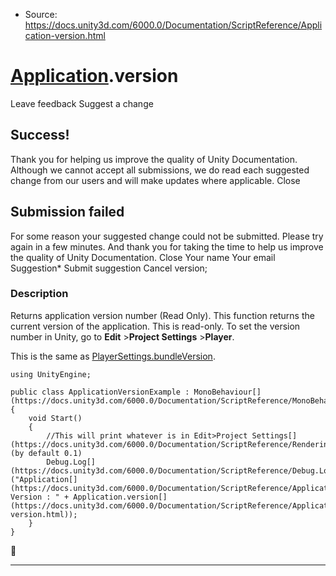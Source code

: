 * Source: https://docs.unity3d.com/6000.0/Documentation/ScriptReference/Application-version.html

#  [Application](https://docs.unity3d.com/6000.0/Documentation/ScriptReference/Application.html).version
Leave feedback
Suggest a change
## Success!
Thank you for helping us improve the quality of Unity Documentation. Although we cannot accept all submissions, we do read each suggested change from our users and will make updates where applicable.
Close
## Submission failed
For some reason your suggested change could not be submitted. Please <a>try again</a> in a few minutes. And thank you for taking the time to help us improve the quality of Unity Documentation.
Close
Your name Your email Suggestion* Submit suggestion
Cancel
version; 
### Description
Returns application version number (Read Only).
This function returns the current version of the application. This is read-only. To set the version number in Unity, go to **Edit** >**Project Settings** >**Player**.  
  
This is the same as [PlayerSettings.bundleVersion](https://docs.unity3d.com/6000.0/Documentation/ScriptReference/PlayerSettings-bundleVersion.html).
```
using UnityEngine;  
  
public class ApplicationVersionExample : MonoBehaviour[](https://docs.unity3d.com/6000.0/Documentation/ScriptReference/MonoBehaviour.html)
{
    void Start()
    {
        //This will print whatever is in Edit>Project Settings[](https://docs.unity3d.com/6000.0/Documentation/ScriptReference/Rendering.RayTracingAccelerationStructure.Settings.html)>Player>Version (by default 0.1)
        Debug.Log[](https://docs.unity3d.com/6000.0/Documentation/ScriptReference/Debug.Log.html)("Application[](https://docs.unity3d.com/6000.0/Documentation/ScriptReference/Application.html) Version : " + Application.version[](https://docs.unity3d.com/6000.0/Documentation/ScriptReference/Application-version.html));
    }
}

```

* * *
